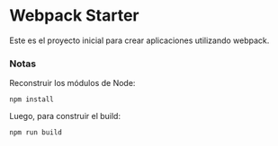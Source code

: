 # Webpack Starter

Este es el proyecto inicial para crear aplicaciones utilizando webpack.

### Notas
Reconstruir los módulos de Node:
```
npm install
```
Luego, para construir el build:
```
npm run build
```
